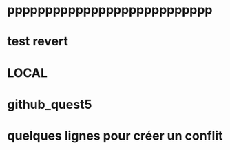 # ppppppppppppppppppppppppppp

# test revert

# LOCAL

# github_quest5

# quelques lignes pour créer un conflit
